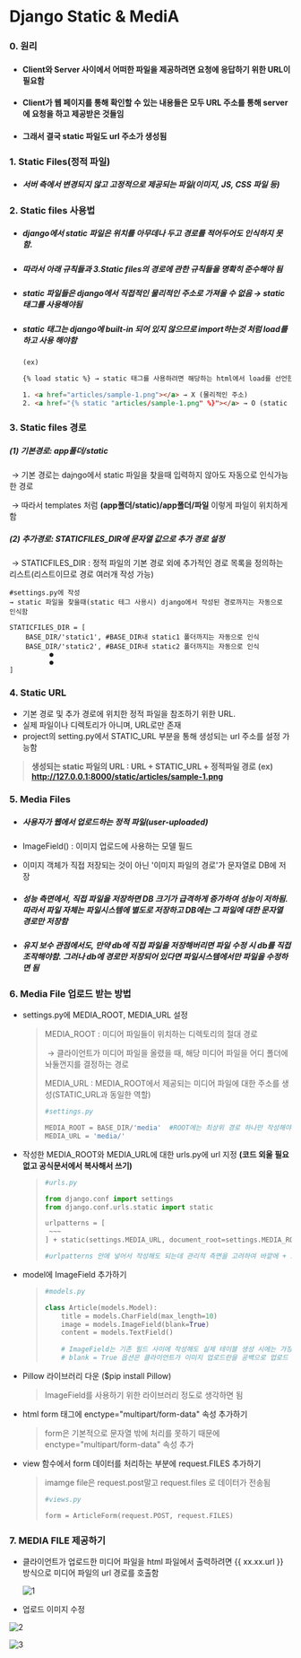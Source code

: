 # Django Static & MediA

### 0. 원리

- #### Client와 Server 사이에서 어떠한 파일을 제공하려면 요청에 응답하기 위한 URL이 필요함

- #### Client가 웹 페이지를 통해 확인할 수 있는 내용들은 모두 URL 주소를 통해 server에 요청을 하고 제공받은 것들임

- #### 그래서 결국 static 파일도 url 주소가 생성됨

  

### 1. Static Files(정적 파일)

- ##### 서버 측에서 변경되지 않고 고정적으로 제공되는 파일(이미지, JS, CSS 파일 등)

  

### 2. Static files 사용법

- ##### django에서 static 파일은 위치를 아무데나 두고 경로를 적어두어도 인식하지 못함.

- ##### 따라서 아래 규칙들과 3.Static files의 경로에 관한 규칙들을 명확히 준수해야 됨

- ##### static 파일들은 django에서 직접적인 물리적인 주소로 가져올 수 없음 → static 태그를 사용해야됨

- ##### static 태그는 django에 built-in 되어 있지 않으므로 import하는것 처럼 load를 하고 사용 해야함

  ```html
  (ex)
  
  {% load static %} → static 태그를 사용하려면 해당하는 html에서 load를 선언한 후에 사용해야 함
  
  1. <a href="articles/sample-1.png"></a> → X (물리적인 주소)
  2. <a href="{% static "articles/sample-1.png" %}"></a> → O (static 태그)
  ```



### 3. Static files 경로

##### 	(1) 기본경로: app폴더/static 

​		→ 기본 경로는 dajngo에서 static 파일을 찾을때 입력하지 않아도 자동으로 인식가능한 경로

​		→ 따라서 templates 처럼 **(app폴더/static)/app폴더/파일** 이렇게 파일이 위치하게 함

##### 	(2) 추가경로: STATICFILES_DIR에 문자열 값으로 추가 경로 설정

​		→  STATICFILES_DIR : 정적 파일의 기본 경로 외에 추가적인 경로 목록을 정의하는 리스트(리스트이므로 경로 여러개 작성 가능)

```
#settings.py에 작성
→ static 파일을 찾을때(static 테그 사용시) django에서 작성된 경로까지는 자동으로 인식함

STATICFILES_DIR = [
	BASE_DIR/'static1', #BASE_DIR내 static1 폴더까지는 자동으로 인식
	BASE_DIR/'static2', #BASE_DIR내 static2 폴더까지는 자동으로 인식
		  ●
		  ●
]
```



### 4. Static URL

- 기본 경로 및 추가 경로에 위치한 정적 파일을 참조하기 위한 URL. 
- 실제 파일이나 디렉토리가 아니며, URL로만 존재
- project의 setting.py에서 STATIC_URL 부분을 통해 생성되는 url 주소를 설정 가능함

> **생성되는 static 파일의 URL : URL + STATIC_URL + 정적파일 경로**
> 	**(ex) http://127.0.0.1:8000/static/articles/sample-1.png** 



### 5. Media Files

- ##### 사용자가 웹에서 업로드하는 정적 파일(user-uploaded)

- ImageField() : 이미지 업로드에 사용하는 모델 필드 

- 이미지 객체가 직접 저장되는 것이 아닌 '이미지 파일의 경로'가 문자열로 DB에 저장

- ##### 성능 측면에서, 직접 파일을 저장하면 DB 크기가 급격하게 증가하여 성능이 저하됨. 따라서 파일 자체는 파일시스템에 별도로 저장하고 DB에는 그 파일에 대한 문자열 경로만 저장함

- ##### 유지 보수 관점에서도, 만약 db에 직접 파일을 저장해버리면 파일 수정 시 db를 직접 조작해야함. 그러나 db에 경로만 저장되어 있다면 파일시스템에서만 파일을 수정하면 됨



### 6. Media File 업로드 받는 방법

- settings.py에 MEDIA_ROOT, MEDIA_URL 설정

  > MEDIA_ROOT : 미디어 파일들이 위치하는 디렉토리의 절대 경로
  >
  > ​				→ 클라이언트가 미디어 파일을 올렸을 때, 해당 미디어 파일을 어디 폴더에 놔둘껀지를 결정하는 경로 
  >
  > MEDIA_URL : MEDIA_ROOT에서 제공되는 미디어 파일에 대한 주소를 생성(STATIC_URL과 동일한 역할)
  >
  > ```python
  > #settings.py
  > 
  > MEDIA_ROOT = BASE_DIR/'media'  #ROOT에는 최상위 경로 하나만 작성해야함, 최상의 경로 내에 추가 경로를 만들고 싶으면 models.py에서 ImageField에 upload_to 속성 사용
  > MEDIA_URL = 'media/'
  > ```
  >
  > 

- 작성한 MEDIA_ROOT와 MEDIA_URL에 대한 urls.py에 url  지정 **(코드 외울 필요 없고 공식문서에서 복사해서 쓰기)**

  > ```python
  > #urls.py
  > 
  > from django.conf import settings
  > from django.conf.urls.static import static
  > 
  > urlpatterns = [
  >  ~~~
  > ] + static(settings.MEDIA_URL, document_root=settings.MEDIA_ROOT)
  > 
  > #urlpatterns 안에 넣어서 작성해도 되는데 관리적 측면을 고려하여 바깥에 + 로 작성하는걸 권장함
  > ```

- model에 ImageField 추가하기

  > ```python
  > #models.py
  > 
  > class Article(models.Model):
  > 	title = models.CharField(max_length=10)
  >     image = models.ImageField(blank=True)
  > 	content = models.TextField()
  >     
  >     # ImageField는 기존 필드 사이에 작성해도 실제 테이블 생성 시에는 가장 우측(뒤)에 추가됨
  >     # blank = True 옵션은 클라이언트가 이미지 업로드란을 공백으로 업로드 해도 괜찮다는 옵션
  > ```

- Pillow 라이브러리 다운 ($pip install Pillow)

  > ImageField를 사용하기 위한 라이브러리 정도로 생각하면 됨

- html form 태그에 enctype="multipart/form-data" 속성 추가하기

  > form은 기본적으로 문자열 밖에 처리를 못하기 때문에 enctype="multipart/form-data" 속성 추가

- view 함수에서 form 데이터를 처리하는 부분에 request.FILES 추가하기

  > imamge file은 request.post말고 request.files 로 데이터가 전송됨
  >
  > ```python
  > #views.py
  > 
  > form = ArticleForm(request.POST, request.FILES)
  > ```
  >

### 7. MEDIA FILE 제공하기

- 클라이언트가 업로드한 미디어 파일을 html 파일에서 출력하려면 {{ xx.xx.url }} 방식으로 미디어 파일의 url 경로를 호출함

  ![1](C:\Users\SSAFY\AppData\Roaming\Typora\typora-user-images\image-20231004163722574.png)

- 업로드 이미지 수정

![2](C:\Users\SSAFY\AppData\Roaming\Typora\typora-user-images\image-20231004163751913.png)

![3](C:\Users\SSAFY\AppData\Roaming\Typora\typora-user-images\image-20231004163816948.png)
